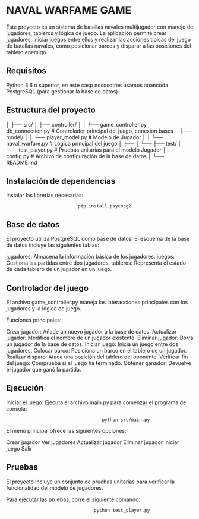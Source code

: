 # NAVAL WARFAME GAME

Este proyecto es un sistema de batallas navales multijugador con manejo de jugadores, tableros y lógica de juego. La aplicación permite crear jugadores, iniciar juegos entre ellos y realizar las acciones típicas del juego de batallas navales, como posicionar barcos y disparar a las posiciones del tablero enemigo.

## Requisitos
Python 3.6 o superior, en este casp nososotros usamos anancoda
PostgreSQL (para gestionar la base de datos)

## Estructura del proyecto


│
├── src/
│   ├── controller/
│   │   └── game_controller.py , db_connection.py   # Controlador principal del juego, conexion bases
│   ├── model/
│   │   ├── player_model.py             # Modelo de Jugador
│   │   └── naval_warfare.py       # Lógica principal del juego
│   ├──
│   └── 
├── test/
│   └── test_player.py            # Pruebas unitarias para el modelo Jugador
│--- config.py                  # Archivo de configuración de la base de datos
│
└── README.md        

## Instalación de dependencias
Instalar las librerías necesarias:

                               pip install psycopg2


## Base de datos
El proyecto utiliza PostgreSQL como base de datos. El esquema de la base de datos incluye las siguientes tablas:

jugadores: Almacena la información básica de los jugadores.
juegos: Gestiona las partidas entre dos jugadores.
tableros: Representa el estado de cada tablero de un jugador en un juego.

## Controlador del juego
El archivo game_controller.py maneja las interacciones principales con los jugadores y la lógica de juego.

Funciones principales:

Crear jugador: Añade un nuevo jugador a la base de datos.
Actualizar jugador: Modifica el nombre de un jugador existente.
Eliminar jugador: Borra un jugador de la base de datos.
Iniciar juego: Inicia un juego entre dos jugadores.
Colocar barco: Posiciona un barco en el tablero de un jugador.
Realizar disparo: Ataca una posición del tablero del oponente.
Verificar fin del juego: Comprueba si el juego ha terminado.
Obtener ganador: Devuelve el jugador que ganó la partida.

## Ejecución
Iniciar el juego:
Ejecuta el archivo main.py para comenzar el programa de consola:

                                        python src/main.py
El menú principal ofrece las siguientes opciones:

Crear jugador
Ver jugadores
Actualizar jugador
Eliminar jugador
Iniciar juego
Salir

## Pruebas
El proyecto incluye un conjunto de pruebas unitarias para verificar la funcionalidad del modelo de jugadores.

Para ejecutar las pruebas, corre el siguiente comando:

                                     python test_player.py

